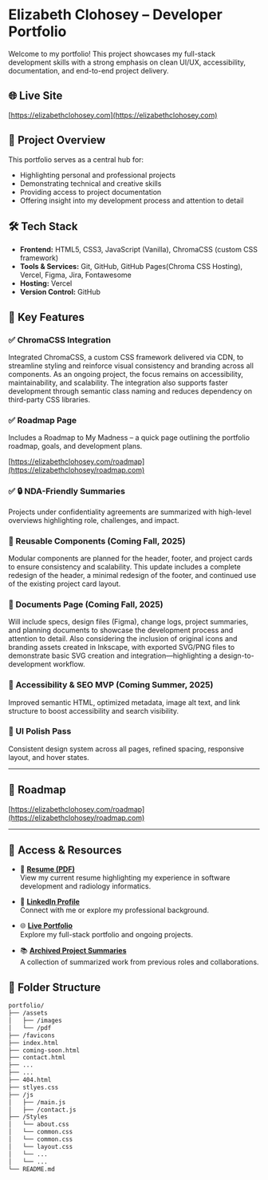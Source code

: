 # Elizabeth Clohosey – Developer Portfolio

Welcome to my portfolio! This project showcases my full-stack development skills with a strong emphasis on clean UI/UX, accessibility, documentation, and end-to-end project delivery.

## 🌐 Live Site

[https://elizabethclohosey.com](https://elizabethclohosey.com)

## 📁 Project Overview

This portfolio serves as a central hub for:

- Highlighting personal and professional projects
- Demonstrating technical and creative skills
- Providing access to project documentation
- Offering insight into my development process and attention to detail

## 🛠 Tech Stack

- **Frontend:** HTML5, CSS3, JavaScript (Vanilla), ChromaCSS (custom CSS framework)
- **Tools & Services:** Git, GitHub, GitHub Pages(Chroma CSS Hosting), Vercel, Figma, Jira, Fontawesome
- **Hosting:** Vercel
- **Version Control:** GitHub

## 📌 Key Features

### ✅ ChromaCSS Integration

Integrated ChromaCSS, a custom CSS framework delivered via CDN, to streamline styling and reinforce visual consistency and branding across all components. As an ongoing project, the focus remains on accessibility, maintainability, and scalability. The integration also supports faster development through semantic class naming and reduces dependency on third-party CSS libraries.

### ✅ Roadmap Page

Includes a Roadmap to My Madness – a quick page outlining the portfolio roadmap, goals, and development plans.

[https://elizabethclohosey.com/roadmap](https://elizabethclohosey/roadmap.com)

### ✅ 🔒 NDA-Friendly Summaries

Projects under confidentiality agreements are summarized with high-level overviews highlighting role, challenges, and impact.

### 🎯 Reusable Components (Coming Fall, 2025)

Modular components are planned for the header, footer, and project cards to ensure consistency and scalability. This update includes a complete redesign of the header, a minimal redesign of the footer, and continued use of the existing project card layout.

### 🎯 Documents Page (Coming Fall, 2025)

Will include specs, design files (Figma), change logs, project summaries, and planning documents to showcase the development process and attention to detail. Also considering the inclusion of original icons and branding assets created in Inkscape, with exported SVG/PNG files to demonstrate basic SVG creation and integration—highlighting a design-to-development workflow.

### 🌱 Accessibility & SEO MVP (Coming Summer, 2025)

Improved semantic HTML, optimized metadata, image alt text, and link structure to boost accessibility and search visibility.

### 🎨 UI Polish Pass

Consistent design system across all pages, refined spacing, responsive layout, and hover states.

---

## 📄 Roadmap

[https://elizabethclohosey.com/roadmap](https://elizabethclohosey/roadmap.com)

---

## 🔗 Access & Resources

- 🧾 **[Resume (PDF)](ElizabethClohosey.com/skills)**  
  View my current resume highlighting my experience in software development and radiology informatics.

- 💼 **[LinkedIn Profile](https://www.linkedin.com/in/ElizabethClohosey/)**  
  Connect with me or explore my professional background.

- 🌐 **[Live Portfolio](https://ElizabethClohosey.com)**  
  Explore my full-stack portfolio and ongoing projects.

- 📚 **[Archived Project Summaries](ElizabethClohosey.com/archived-project-summaries)**  
  A collection of summarized work from previous roles and collaborations.

## 📂 Folder Structure

```bash
portfolio/
├── /assets
│   ├── /images
│   └── /pdf
├── /favicons
├── index.html
├── coming-soon.html
├── contact.html
├── ...
├── ...
├── 404.html
├── stlyes.css
├── /js
│   ├── /main.js
│   ├── /contact.js
├── /Styles
│   └── about.css
│   └── common.css
│   └── common.css
│   └── layout.css
│   └── ...
│   └── ...
└── README.md
```

